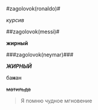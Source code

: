 #zagolovok(ronaldo)#

*курсив*

##zagolovok(messi)#

**жирный**

###zagolovok(neymar)###

***ЖИРНЫЙ***

ба**н**ан

~~матильда~~

> Я помню чудное мгновение
